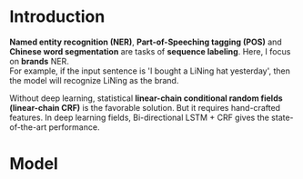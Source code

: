 # Introduction
**Named entity recognition (NER)**, **Part-of-Speeching tagging (POS)** and **Chinese word segmentation** are tasks of **sequence labeling**. 
Here, I focus on **brands** NER.  
For example, if the input sentence is 'I bought a LiNing hat yesterday', then the model will recognize LiNing as the brand.

Without deep learning, statistical **linear-chain conditional random fields (linear-chain CRF)** is the favorable solution. 
But it requires hand-crafted features. In deep learning fields, Bi-directional LSTM + CRF gives the state-of-the-art performance.

# Model

